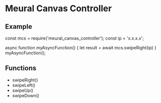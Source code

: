 # Meural Canvas Controller #

## Example ##

const mcs = require('meural_canvas_controller');
const ip = 'x.x.x.x';

async function myAsyncFunction() {
  let result = await mcs.swipeRight(ip)
}
myAsyncFunction();

## Functions ##
- swipeRight()
- swipeLeft()
- swipeUp()
- swipeDown()
